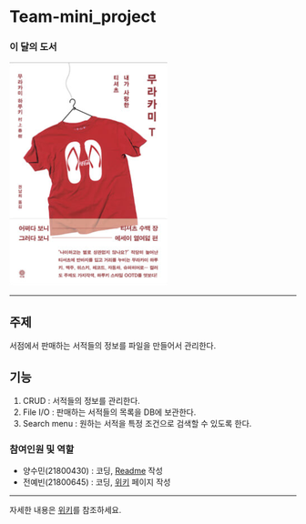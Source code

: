 Team-mini_project
=================

### 이 달의 도서
![이 달의 도서](/design/monthbook.png)
***
## 주제
서점에서 판매하는 서적들의 정보를 파일을 만들어서 관리한다.

## 기능
1. CRUD : 서적들의 정보를 관리한다.
2. File I/O : 판매하는 서적들의 목록을 DB에 보관한다.
3. Search menu : 원하는 서적을 특정 조건으로 검색할 수 있도록 한다.

### 참여인원 및 역할
+ 양수민(21800430) : 코딩, [Readme](https://github.com/21800430/team-mini_project.git) 작성
+ 전예빈(21800645) : 코딩, [위키](https://github.com/21800430/team-mini_project/wiki) 페이지 작성
***
자세한 내용은 [위키](https://github.com/21800430/team-mini_project/wiki)를 참조하세요.
